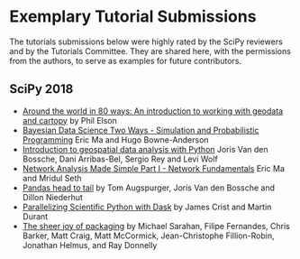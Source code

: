 # Exemplary Tutorial Submissions

The tutorials submissions below were highly rated by the SciPy reviewers and by the Tutorials Committee. They are shared here, with the permissions from the authors, to serve as examples for future contributors.

## SciPy 2018

- [Around the world in 80 ways: An introduction to working with geodata and cartopy](./SciPy_2018_Tutorial_Submission-Cartopy.md) by Phil Elson
- [Bayesian Data Science Two Ways - Simulation and Probabilistic Programming](./SciPy_2018_Tutorial_Submission-Bayesian_Data_Science_Two_Ways-Simulation_and_Probabilistic_Programming.md) Eric Ma and Hugo Bowne-Anderson
- [Introduction to geospatial data analysis with Python](./SciPy_2018_Tutorial_Submission-Introduction_to_geospatial_data_analysis_with_Python.md) Joris Van den Bossche, Dani Arribas-Bel, Sergio Rey and Levi Wolf
- [Network Analysis Made Simple Part I - Network Fundamentals](./SciPy_2018_Tutorial_Submission-Network_Analysis_Made_Simple_Part_I-Network_Fundamentals.md) Eric Ma and Mridul Seth
- [Pandas head to tail](./SciPy_2018_Tutorial_Submission-Pandas_head_to_tail.md) by Tom Augspurger, Joris Van den Bossche and Dillon Niederhut
- [Parallelizing Scientific Python with Dask](./SciPy_2018_Tutorial_Submission-Parallelizing_Scientific_Python_with_Dask.md) by James Crist and Martin Durant
- [The sheer joy of packaging](./SciPy_2018_Tutorial_Submission-The_sheer_joy_of_packaging.md) by Michael Sarahan, Filipe Fernandes, Chris Barker, Matt Craig, Matt McCormick, Jean-Christophe Fillion-Robin, Jonathan Helmus, and Ray Donnelly
